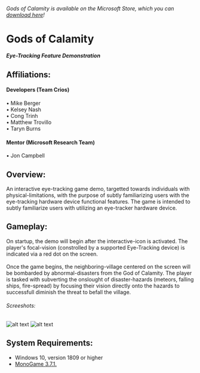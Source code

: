 ###### Gods of Calamity is available on the Microsoft Store, which you can [download here](https://www.microsoft.com/en-us/p/gods-of-calamity/9np7trh589qw?rtc=1&activetab=pivot:overviewtab)!

# Gods of Calamity

##### Eye-Tracking Feature Demonstration
## Affiliations:

#### Developers (Team Crios)
• Mike Berger<br />
• Kelsey Nash<br />
• Cong Trinh<br />
• Matthew Trovillo<br />
• Taryn Burns<br />

#### Mentor (Microsoft Research Team)
• Jon Campbell

## Overview:
An interactive eye-tracking game demo, targetted towards individuals with physical-limitations, with the purpose of subtly familiarizing users with the eye-tracking hardware device functional features. The game is intended to subtly familiarize users with utilizing an eye-tracker hardware device.
## Gameplay:
On startup, the demo will begin after the interactive-icon is activated. The player's focal-vision (constrolled by a supported Eye-Tracking device) is indicated via a red dot on the screen.
<br/><br/>
Once the game begins, the neighboring-village centered on the screen will be bombarded by abnormal-disasters from the God of Calamity. The player is tasked with subverting the onslought of disaster-hazards (meteors, falling ships, fire-spread) by focusing their vision directly onto the hazards to successfull diminish the threat to befall the village.
<br/>
###### Screeshots:
![alt text](https://store-images.s-microsoft.com/image/apps.35977.13723778762967460.ef19ddf8-9944-49fa-84c5-20850fa22dd8.51c3fc08-cfee-4625-98aa-b189502e6baa?w=1399&h=785&q=90&format=jpg)
![alt text](https://store-images.s-microsoft.com/image/apps.51943.13723778762967460.ef19ddf8-9944-49fa-84c5-20850fa22dd8.ee830f7c-4a59-4bf8-ba7e-9c6c7c3e5811?w=1398&h=786&q=90&format=jpg)
## System Requirements:
- Windows 10, version 1809 or higher
- [MonoGame 3.7.1.](http://community.monogame.net/t/monogame-3-7-1-release/11173)<br />
